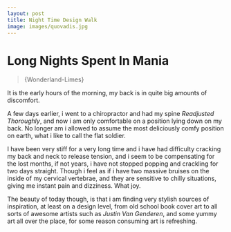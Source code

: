 ```yaml
---
layout: post
title: Night Time Design Walk
image: images/quovadis.jpg
---
```

# Long Nights Spent In Mania

>{Wonderland-Limes}

It is the early hours of the morning, my back is in quite big amounts of discomfort.

A few days earlier, i went to a chiropractor and had my spine *Readjusted Thoroughly*, and now i am only comfortable on a position lying down on my back. No longer am i allowed to assume the most deliciously comfy position on earth, what i like to call the flat soldier.

I have been very stiff for a very long time and i have had difficulty cracking my back and neck to release tension, and i seem to be compensating for the lost months, if not years, i have not stopped popping and crackling for two days straight. Though i feel as if i have two massive bruises on the inside of my cervical vertebrae, and they are sensitive to chilly situations, giving me instant pain and dizziness. What joy.

The beauty of today though, is that i am finding very stylish sources of inspiration, at least on a design level, from old school book cover art to all sorts of awesome artists such as *Justin Van Genderen*, and some yummy art all over the place, for some reason consuming art is refreshing.

